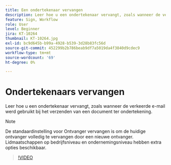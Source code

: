 ```yaml
---
title: Een ondertekenaar vervangen
description: Leer hoe u een ondertekenaar vervangt, zoals wanneer de verkeerde e-mail werd gebruikt bij het verzenden van een document ter ondertekening
feature: Sign, Workflow
role: User
level: Beginner
jira: KT-10264
thumbnail: KT-10264.jpg
exl-id: bc9d645b-b99a-4928-b539-3d28b83fc56d
source-git-commit: 452299b2b786beab9df7a5019da4f3840d9cdec9
workflow-type: tm+mt
source-wordcount: '69'
ht-degree: 0%

---
```


# Ondertekenaars vervangen

Leer hoe u een ondertekenaar vervangt, zoals wanneer de verkeerde e-mail werd gebruikt bij het verzenden van een document ter ondertekening.

>[!NOTE]
>
>De standaardinstelling voor Ontvanger vervangen is om de huidige ontvanger volledig te vervangen door een nieuwe ontvanger. Lidmaatschappen op bedrijfsniveau en ondernemingsniveau hebben extra opties beschikbaar.

>[!VIDEO](https://video.tv.adobe.com/v/342340?quality=12&learn=on&hidetitle=true)
